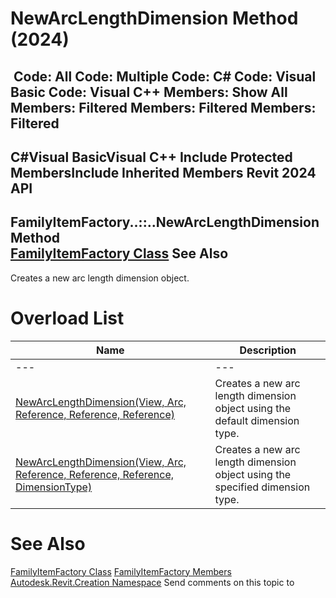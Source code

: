 # NewArcLengthDimension Method (2024)

﻿
 Code: All Code: Multiple Code: C# Code: Visual Basic Code: Visual C++  Members: Show All Members: Filtered Members: Filtered Members: Filtered   
---  
C#Visual BasicVisual C++
Include Protected MembersInclude Inherited Members
Revit 2024 API  
---  
FamilyItemFactory..::..NewArcLengthDimension Method   
[FamilyItemFactory Class](a7622967-1381-c17f-ed04-1ebe40da0440.md "FamilyItemFactory Class") See Also  
---  
Creates a new arc length dimension object.
# Overload List
| Name | Description |
| --- | --- |
| --- | --- | --- |
| [NewArcLengthDimension(View, Arc, Reference, Reference, Reference)](a33279db-ba00-7cb7-1cea-9f4eac33b747.md "NewArcLengthDimension Method \(View, Arc, Reference, Reference, Reference\)") | Creates a new arc length dimension object using the default dimension type. |
| [NewArcLengthDimension(View, Arc, Reference, Reference, Reference, DimensionType)](1126fc7c-46e1-b24e-3581-c88f51766a21.md "NewArcLengthDimension Method \(View, Arc, Reference, Reference, Reference, DimensionType\)") | Creates a new arc length dimension object using the specified dimension type. |

# See Also
[FamilyItemFactory Class](a7622967-1381-c17f-ed04-1ebe40da0440.md "FamilyItemFactory Class")
[FamilyItemFactory Members](6f7fdc5e-c44c-4543-16c8-131042290fad.md "FamilyItemFactory Members")
[Autodesk.Revit.Creation Namespace](ded320da-058a-4edd-0418-0582389559a7.md "Autodesk.Revit.Creation Namespace")
Send comments on this topic to 